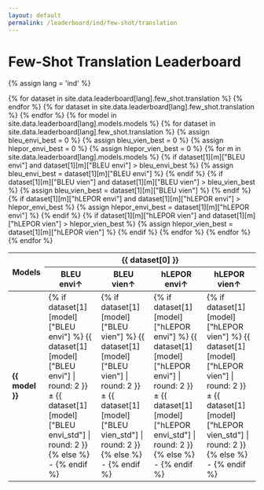 ```yaml
---
layout: default
permalink: /leaderboard/ind/few-shot/translation
---
```

# Few-Shot Translation Leaderboard
{% assign lang = 'ind' %}

<table class="table table-bordered table-sm w-100 dtHorizontalTable" cellspacing="0">
  <thead>
    <tr>
      <th rowspan="2" class="text-center align-middle">
        <b>Models</b>
      </th>
      {% for dataset in site.data.leaderboard[lang].few_shot.translation %}
      <th colspan="4" class="text-center">
        <b>{{ dataset[0] }}</b>
      </th>
      {% endfor %}
    </tr>
    <tr>
      {% for dataset in site.data.leaderboard[lang].few_shot.translation %}
      <th class="text-center"><b>BLEU envi↑</b></th>
      <th class="text-center"><b>BLEU vien↑</b></th>
      <th class="text-center"><b>hLEPOR envi↑</b></th>
      <th class="text-center"><b>hLEPOR vien↑</b></th>
      {% endfor %}
    </tr>
  </thead>
  <tbody>
    {% for model in site.data.leaderboard[lang].models.models %}
    <tr>
      <td class="text-center">
        <b>{{ model }}</b>
      </td>
      {% for dataset in site.data.leaderboard[lang].few_shot.translation %}
        {% assign bleu_envi_best = 0 %}
        {% assign bleu_vien_best = 0 %}
        {% assign hlepor_envi_best = 0 %}
        {% assign hlepor_vien_best = 0 %}
        {% for m in site.data.leaderboard[lang].models.models %}
          {% if dataset[1][m]["BLEU envi"] and dataset[1][m]["BLEU envi"] > bleu_envi_best %}
            {% assign bleu_envi_best = dataset[1][m]["BLEU envi"] %}
          {% endif %}
          {% if dataset[1][m]["BLEU vien"] and dataset[1][m]["BLEU vien"] > bleu_vien_best %}
            {% assign bleu_vien_best = dataset[1][m]["BLEU vien"] %}
          {% endif %}
          {% if dataset[1][m]["hLEPOR envi"] and dataset[1][m]["hLEPOR envi"] > hlepor_envi_best %}
            {% assign hlepor_envi_best = dataset[1][m]["hLEPOR envi"] %}
          {% endif %}
          {% if dataset[1][m]["hLEPOR vien"] and dataset[1][m]["hLEPOR vien"] > hlepor_vien_best %}
            {% assign hlepor_vien_best = dataset[1][m]["hLEPOR vien"] %}
          {% endif %}
        {% endfor %}
        <td class="text-center" {% if dataset[1][model]["BLEU envi"] == bleu_envi_best %}style="background-color: cyan;"{% endif %}>
          {% if dataset[1][model]["BLEU envi"] %}
          {{ dataset[1][model]["BLEU envi"] | round: 2 }} ± {{ dataset[1][model]["BLEU envi_std"] | round: 2 }}
          {% else %}
          -
          {% endif %}
        </td>
        <td class="text-center" {% if dataset[1][model]["BLEU vien"] == bleu_vien_best %}style="background-color: cyan;"{% endif %}>
          {% if dataset[1][model]["BLEU vien"] %}
          {{ dataset[1][model]["BLEU vien"] | round: 2 }} ± {{ dataset[1][model]["BLEU vien_std"] | round: 2 }}
          {% else %}
          -
          {% endif %}
        </td>
        <td class="text-center" {% if dataset[1][model]["hLEPOR envi"] == hlepor_envi_best %}style="background-color: cyan;"{% endif %}>
          {% if dataset[1][model]["hLEPOR envi"] %}
          {{ dataset[1][model]["hLEPOR envi"] | round: 2 }} ± {{ dataset[1][model]["hLEPOR envi_std"] | round: 2 }}
          {% else %}
          -
          {% endif %}
        </td>
        <td class="text-center" {% if dataset[1][model]["hLEPOR vien"] == hlepor_vien_best %}style="background-color: cyan;"{% endif %}>
          {% if dataset[1][model]["hLEPOR vien"] %}
          {{ dataset[1][model]["hLEPOR vien"] | round: 2 }} ± {{ dataset[1][model]["hLEPOR vien_std"] | round: 2 }}
          {% else %}
          -
          {% endif %}
        </td>
      {% endfor %}
    </tr>
    {% endfor %}
  </tbody>
</table>